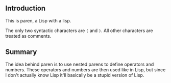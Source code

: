 Introduction
------------

This is paren, a Lisp with a lisp.

The only two syntactic characters are `(` and `)`. All other characters are
treated as comments.

Summary
-------

The idea behind paren is to use nested parens to define operators and numbers.
These operators and numbers are then used like in Lisp, but since I don't
actually know Lisp it'll basically be a stupid version of Lisp.
